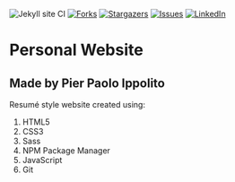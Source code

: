 ![Jekyll site CI](https://github.com/pierpaolo28/pierpaolo28.github.io/workflows/Jekyll%20site%20CI/badge.svg)
[![Forks][forks-shield]][forks-url]
[![Stargazers][stars-shield]][stars-url]
[![Issues][issues-shield]][issues-url]
[![LinkedIn][linkedin-shield]][linkedin-url]

# Personal Website

## Made by Pier Paolo Ippolito

Resumé style website created using: <br>
1) HTML5 <br>
2) CSS3 <br>
3) Sass <br>
4) NPM Package Manager <br>
5) JavaScript <br>
6) Git

[contributors-shield]: https://img.shields.io/github/contributors/pierpaolo28/pierpaolo28.github.io.svg?style=flat-square
[contributors-url]: https://github.com/pierpaolo28/pierpaolo28.github.io/graphs/contributors
[forks-shield]: https://img.shields.io/github/forks/pierpaolo28/pierpaolo28.github.io.svg?style=flat-square
[forks-url]: https://github.com/pierpaolo28/pierpaolo28.github.io/network/members
[stars-shield]: https://img.shields.io/github/stars/pierpaolo28/pierpaolo28.github.io.svg?style=flat-square
[stars-url]: https://github.com/pierpaolo28/pierpaolo28.github.io/stargazers
[issues-shield]: https://img.shields.io/github/issues/pierpaolo28/pierpaolo28.github.io.svg?style=flat-square
[issues-url]: https://github.com/pierpaolo28/pierpaolo28.github.io/issues
[license-shield]: https://img.shields.io/github/license/pierpaolo28/pierpaolo28.github.io.svg?style=flat-square
[linkedin-shield]: https://img.shields.io/badge/-LinkedIn-black.svg?style=flat-square&logo=linkedin&colorB=555
[linkedin-url]: https://www.linkedin.com/in/pierpaolo28/
[product-screenshot]: images/screenshot.png
